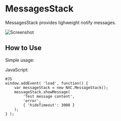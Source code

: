 MessagesStack
=========

MessagesStack provides lighweight notify messages.

![Screenshot](http://img403.imageshack.us/img403/9876/screenshotql.png)


How to Use
----------

Simple usage:

JavaScript:

	#JS
	window.addEvent( 'load', function() {
		var messageStack = new NXC.MessageStack();
		messageStack.showMessage(
			'Test message content',
			'error',
			{ 'hideTimeout': 3000 }
		);
	} );